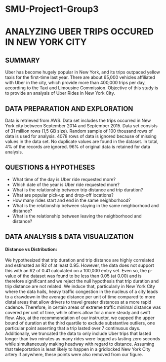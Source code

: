 # SMU-Project1-Group3
# ANALYZING UBER TRIPS OCCURED IN NEW YORK CITY

## SUMMARY
Uber has become hugely popular in New York, and its trips outpaced yellow taxis for the first-time last year. There are about 65,000 vehicles affiliated with Uber in the city, which provide more than 400,000 trips per day, according to the Taxi and Limousine Commission. Objective of this study is to provide an analysis of Uber Rides in New York City.

## DATA PREPARATION AND EXPLORATION
Data is retrieved from AWS. Data set includes the trips occurred in New York city between September 2014 and September 2015. Data set consists of 31 million rows (1,5 GB size). Random sample of 100 thousand rows of data is used for analysis. 4078 rows of data is ignored because of missing values in the data set. No duplicate values are found in the dataset. In total, 4% of the records are ignored. 96% of original data is retained for data analysis.

## QUESTIONS  & HYPOTHESES
- What time of the day is Uber ride requested more?
- Which date of the year is Uber ride requested more?
- What is the relationship between trip distance and trip duration?
- What are popular pick-up and drop-off locations?
- How many rides start and end in the same neighborhood?
- What is the relationship between staying in the same neighborhood and distance?
- What is the relationship between leaving the neighborhood and distance?

## DATA ANALYSIS & DATA VISUALIZATION

#### Distance vs Distribution: 
We hypothesized that trip duration and trip distance are highly correlated and estimated an R2 of at least 0.95. However, the data does not support this with an R2 of 0.41 calculated on a 100,000 entry set. Even so, the p-value of the dataset was found to be less than 0.05 (at 0.00) and is therefore significant and we reject the null hypothesis that trip duration and trip distance are not related. We induce that, particularly in New York City where the data hails, heavy traffic congestion in the nucleus of a city leads to a drawdown in the average distance per unit of time compared to more distal areas that allow drivers to travel greater distances at a more rapid cadence. Therefore, in certain areas of extreme traffic minimal distance was covered per unit of time, while others allow for a more steady and swift flow. Also, at the recommendation of our instructor, we capped the upper bound of duration at the third quartile to exclude substantive outliers, one particular point asserting that a trip lasted over 7 continuous days. Additionally, we truncated the data to only include Uber trips that lasted longer than two minutes as many rides were logged as lasting zero seconds while simultaneously making headway with regard to distance. Assuming that teleportation is least likely to happen in a gridlocked New York City artery if anywhere, these points were also removed from our figure.  
